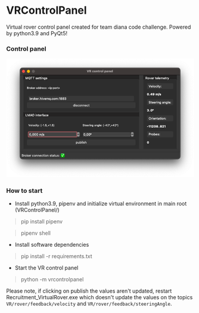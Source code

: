 # VRControlPanel
 Virtual rover control panel created for team diana code challenge.
 Powered by python3.9 and PyQt5!

### Control panel
![image](https://github.com/marcobackup/VRControlPanel/blob/main/docs/main%20window.png?raw=true)

### How to start
- Install python3.9, pipenv and initialize virtual environment in main root (VRControlPanel/)
> pip install pipenv

> pipenv shell
- Install software dependencies
> pip install -r requirements.txt
- Start the VR control panel
> python -m vrcontrolpanel

Please note, if clicking on publish the values aren't updated, restart Recruitment_VirtualRover.exe which doesn't update the values on the topics `VR/rover/feedback/velocity` and `VR/rover/feedback/steeringAngle`.
